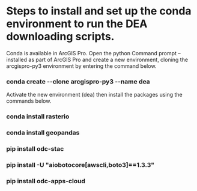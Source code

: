 # Steps to install and set up the conda environment to run the DEA downloading scripts.

Conda is available in ArcGIS Pro. Open the python Command prompt – installed as part of ArcGIS Pro and create a new environment, cloning the arcgispro-py3 environment by entering the command below.

### conda create --clone arcgispro-py3 --name dea

Activate the new environment (dea) then install the packages using the commands below. 

### conda install rasterio
### conda install geopandas 
### pip install odc-stac
### pip install -U "aiobotocore[awscli,boto3]==1.3.3"
### pip install odc-apps-cloud
